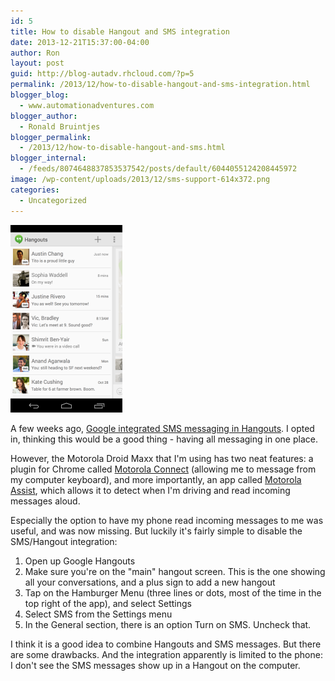 ```yaml
---
id: 5
title: How to disable Hangout and SMS integration
date: 2013-12-21T15:37:00-04:00
author: Ron
layout: post
guid: http://blog-autadv.rhcloud.com/?p=5
permalink: /2013/12/how-to-disable-hangout-and-sms-integration.html
blogger_blog:
  - www.automationadventures.com
blogger_author:
  - Ronald Bruintjes
blogger_permalink:
  - /2013/12/how-to-disable-hangout-and-sms.html
blogger_internal:
  - /feeds/8074648837853537542/posts/default/6044055124208445972
image: /wp-content/uploads/2013/12/sms-support-614x372.png
categories:
  - Uncategorized
---
```

![](/wp-content/uploads/2013/12/sms-support-179x300.png)

A few weeks ago, [Google integrated SMS messaging in Hangouts](http://googleblog.blogspot.com/2013/10/google-hangouts-and-photos-save-some.html). I opted in, thinking this would be a good thing - having all messaging in one place.

However, the Motorola Droid Maxx that I'm using has two neat features: a plugin for Chrome called [Motorola Connect](https://chrome.google.com/webstore/detail/motorola-connect/kigmoblgooahdmdibodmcnffgnejlndh?hl=en) (allowing me to message from my computer keyboard), and more importantly, an app called [Motorola Assist](http://www.motorola.com/us/consolidated-apps-page/motorola-assist.html), which allows it to detect when I'm driving and read incoming messages aloud.

Especially the option to have my phone read incoming messages to me was useful, and was now missing. But luckily it's fairly simple to disable the SMS/Hangout integration:

<div style="clear: both; text-align: center;">
</div>

  1. Open up Google Hangouts
  2. Make sure you're on the "main" hangout screen. This is the one showing all your conversations, and a plus sign to add a new hangout
  3. Tap on the Hamburger Menu (three lines or dots, most of the time in the top right of the app), and select Settings
  4. Select SMS from the Settings menu
  5. In the General section, there is an option Turn on SMS. Uncheck that.

<div>
  I think it is a good idea to combine Hangouts and SMS messages. But there are some drawbacks. And the integration apparently is limited to the phone: I don't see the SMS messages show up in a Hangout on the computer.
</div>